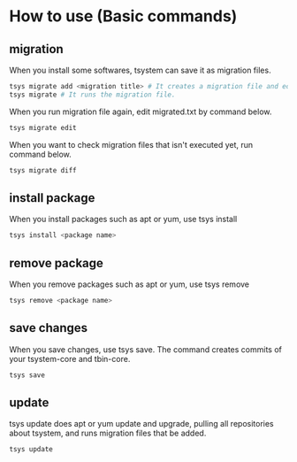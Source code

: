 # How to use (Basic commands)

## migration
When you install some softwares, tsystem can save it as migration files.

```bash
tsys migrate add <migration title> # It creates a migration file and edit it.
tsys migrate # It runs the migration file.
```

When you run migration file again, edit migrated.txt by command below.
```bash
tsys migrate edit
```

When you want to check migration files that isn't executed yet, run command below.
```bash
tsys migrate diff
```

## install package
When you install packages such as apt or yum, use tsys install
```bash
tsys install <package name>
```

## remove package
When you remove packages such as apt or yum, use tsys remove
```bash
tsys remove <package name>
```

## save changes
When you save changes, use tsys save. The command creates commits of your tsystem-core and tbin-core.
```bash
tsys save
```

## update
tsys update does apt or yum update and upgrade, pulling all repositories about tsystem, and runs migration files that be added.
```bash
tsys update
```
